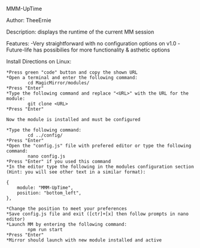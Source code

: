 MMM-UpTime

Author: TheeErnie

Description: displays the runtime of the current MM session 

Features:
	-Very straightforward with no configuration options on v1.0
	-Future-life has possibilies for more functionality & asthetic options
	
Install Directions on Linux:

	*Press green "code" button and copy the shown URL
	*Open a terminal and enter the following command:
			cd MagicMirror/modules/
	*Press "Enter"
	*Type the following command and replace "<URL>" with the URL for the module:
			git clone <URL>
	*Press "Enter"
	
	Now the module is installed and must be configured
	
	*Type the following command:
			cd ../config/
	*Press "Enter"
	*Open the "config.js" file with prefered editor or type the following command:	
			nano config.js
	*Press "Enter" if you used this command
	*In the editor type the following in the modules configuration section (Hint: you will see other text in a similar format):

	{
		module: "MMM-UpTime",
		position: "bottom_left",
	},

	*Change the position to meet your preferences
	*Save config.js file and exit ([ctr]+[x] then follow prompts in nano editor)
	*Launch MM by entering the following command:
			npm run start
	*Press "Enter"
	*Mirror should launch with new module installed and active
	

